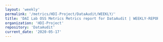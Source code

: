 ```yaml
---
layout: 'weekly'
permalink: '/metrics/HDI-Project/DataAudit/WEEKLY/'
title: 'DAI Lab OSS Metrics Metrics report for DataAudit | WEEKLY-REPORT-2020-05-17'
organization: 'HDI-Project'
repository: 'DataAudit'
current_date: '2020-05-17'
---
```

